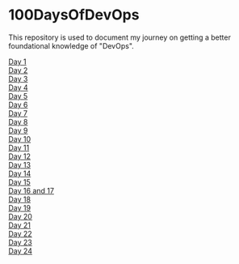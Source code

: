 # 100DaysOfDevOps
This repository is used to document my journey on getting a better foundational knowledge of "DevOps".

[Day 1](https://github.com/zainabmirkar/100DaysOfDevOps/blob/main/AWS/Day1.md) <br/>
[Day 2](https://github.com/zainabmirkar/100DaysOfDevOps/blob/main/AWS/Day2.md) <br/>
[Day 3](https://github.com/zainabmirkar/100DaysOfDevOps/blob/main/AWS/Day3.md) <br/>
[Day 4](https://github.com/zainabmirkar/100DaysOfDevOps/blob/main/AWS/Day4.md) <br/>
[Day 5](https://github.com/zainabmirkar/100DaysOfDevOps/blob/main/AWS/Day%205.md) <br/>
[Day 6](https://github.com/zainabmirkar/100DaysOfDevOps/blob/main/Linux/Basics.md) <br/>
[Day 7](https://github.com/zainabmirkar/100DaysOfDevOps/blob/main/Linux/file_permissions.md) <br/>
[Day 8](https://github.com/zainabmirkar/100DaysOfDevOps/blob/main/AWS/Day%208.md) <br/>
[Day 9](https://github.com/zainabmirkar/100DaysOfDevOps/blob/main/AWS/Day%209.md) <br/>
[Day 10](https://github.com/zainabmirkar/100DaysOfDevOps/blob/main/AWS/Day%2010.md) <br/>
[Day 11](https://github.com/zainabmirkar/100DaysOfDevOps/blob/main/AWS/Day%2011%20EBS%20Snapshots.md) <br/>
[Day 12](https://github.com/zainabmirkar/100DaysOfDevOps/blob/main/AWS/Day%2012%20types%20of%20EBS%20Volumes.pdf) <br/>
[Day 13](https://github.com/zainabmirkar/100DaysOfDevOps/blob/main/AWS/Day%2013%20Encrypt%20EBS%20Volume.md) <br/>
[Day 14](https://github.com/zainabmirkar/100DaysOfDevOps/edit/main/Linux/file_permissions.md) <br/>
[Day 15](https://github.com/zainabmirkar/100DaysOfDevOps/blob/main/AWS/Day%2015%20Share%20EBS%20Snapshot.md) <br/>
[Day 16 and 17](https://github.com/zainabmirkar/100DaysOfDevOps/blob/main/AWS/Storage/S3/Day%2016%20and%2017%20S3.md) <br/>
[Day 18](https://github.com/zainabmirkar/100DaysOfDevOps/blob/main/AWS/Storage/S3/Day%2018%20S3%20Storage%20Classes.md) <br/>
[Day 19](https://github.com/zainabmirkar/100DaysOfDevOps/blob/main/AWS/Storage/S3/Day%2019%20S3%20Lab.md) <br/>
[Day 20](https://github.com/zainabmirkar/100DaysOfDevOps/blob/main/AWS/Storage/S3/Day%2020%20Bucket%20Creation%20using%20CLI.md) <br/>
[Day 21](https://github.com/zainabmirkar/100DaysOfDevOps/blob/main/AWS/Storage/S3/Day%2021%20Lab%20Configuring%20a%20static%20website%20S3.md) <br/>
[Day 22](https://github.com/zainabmirkar/100DaysOfDevOps/blob/main/AWS/Storage/S3/Day%2022%20Replication.md) <br/>
[Day 23](https://github.com/zainabmirkar/100DaysOfDevOps/blob/main/AWS/Storage/EFS/Day%2023%20EFS%20Introduction.md) <br/>
[Day 24](https://github.com/zainabmirkar/100DaysOfDevOps/blob/main/AWS/Storage/EFS/Day%2024%20EFS%20Lab.md) <br/>
